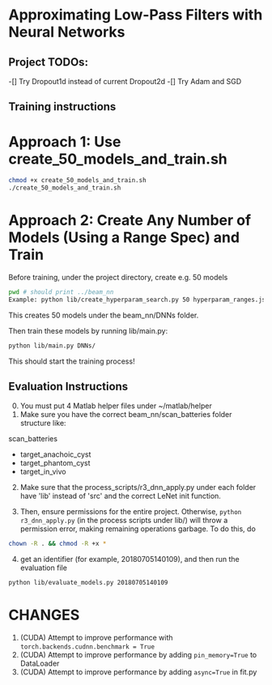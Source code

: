 # Approximating Low-Pass Filters with Neural Networks

## Project TODOs:

-[] Try Dropout1d instead of current Dropout2d
-[] Try Adam and SGD

## Training instructions


# Approach 1: Use create_50_models_and_train.sh
```sh
chmod +x create_50_models_and_train.sh
./create_50_models_and_train.sh
```

# Approach 2: Create Any Number of Models (Using a Range Spec) and Train
Before training, under the project directory, create e.g. 50 models

```sh
pwd # should print ../beam_nn
Example: python lib/create_hyperparam_search.py 50 hyperparam_ranges.json
```

This creates 50 models under the beam_nn/DNNs folder.

Then train these models by running lib/main.py:

```sh
python lib/main.py DNNs/
```

This should start the training process!

## Evaluation Instructions

0. You must put 4 Matlab helper files under ~/matlab/helper
1. Make sure you have the correct beam_nn/scan_batteries folder structure like:

scan_batteries
- target_anachoic_cyst
- target_phantom_cyst
- target_in_vivo

2. Make sure that the process_scripts/r3_dnn_apply.py under each folder have 'lib' instead of 'src' and the correct LeNet init function.

3. Then, ensure permissions for the entire project. Otherwise, `python r3_dnn_apply.py` (in the process scripts under lib/) will throw a permission error, making remaining operations garbage. To do this, do

```sh
chown -R . && chmod -R +x *
```

4. get an identifier (for example, 20180705140109), and then run the evaluation file
```sh
python lib/evaluate_models.py 20180705140109
```

# CHANGES
1. (CUDA) Attempt to improve performance with `torch.backends.cudnn.benchmark = True`
1. (CUDA) Attempt to improve performance by adding `pin_memory=True` to DataLoader
1. (CUDA) Attempt to improve performance by adding `async=True` in fit.py
